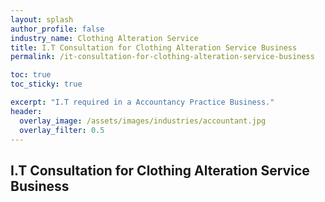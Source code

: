```yaml
---
layout: splash 
author_profile: false 
industry_name: Clothing Alteration Service
title: I.T Consultation for Clothing Alteration Service Business
permalink: /it-consultation-for-clothing-alteration-service-business

toc: true
toc_sticky: true

excerpt: "I.T required in a Accountancy Practice Business."
header:
  overlay_image: /assets/images/industries/accountant.jpg
  overlay_filter: 0.5 
---
```


## I.T Consultation for Clothing Alteration Service Business